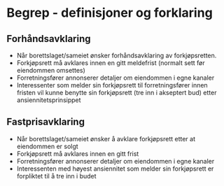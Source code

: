 # Begrep - definisjoner og forklaring
## Forhåndsavklaring
* Når borettslaget/sameiet ønsker forhåndsavklaring av forkjøpsretten.
* Forkjøpsrett må avklares innen en gitt meldefrist (normalt sett før eiendommen omsettes)
* Forretningsfører annonserer detaljer om eiendommen i egne kanaler
* Interessenter som melder sin forkjøpsrett til forretningsfører innen fristen vil kunne benytte sin forkjøpsrett (tre inn i akseptert bud) etter ansiennitetsprinsippet
## Fastprisavklaring
* Når borettslaget/sameiet ønsker å avklare forkjøpsrett etter at eiendommen er solgt
* Forkjøpsrett må avklares innen en gitt frist
* Forretningsfører annonserer detaljer om eiendommen i egne kanaler
* Interessenten med høyest ansiennitet som melder sin forkjøpsrett er forpliktet til å tre inn i budet